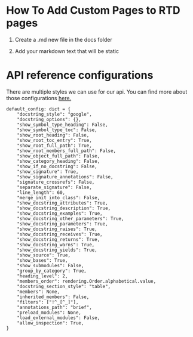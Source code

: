# How To Add Custom Pages to RTD pages

1. Create a .md new file in the docs folder

2. Add your markdown text that will be static



# API reference configurations

There are multiple styles we can use for our api. You can find more about those configurations [here.](https://mkdocstrings.github.io/python/reference/mkdocstrings_handlers/python/handler/)

```
default_config: dict = {
    "docstring_style": "google",
    "docstring_options": {},
    "show_symbol_type_heading": False,
    "show_symbol_type_toc": False,
    "show_root_heading": False,
    "show_root_toc_entry": True,
    "show_root_full_path": True,
    "show_root_members_full_path": False,
    "show_object_full_path": False,
    "show_category_heading": False,
    "show_if_no_docstring": False,
    "show_signature": True,
    "show_signature_annotations": False,
    "signature_crossrefs": False,
    "separate_signature": False,
    "line_length": 60,
    "merge_init_into_class": False,
    "show_docstring_attributes": True,
    "show_docstring_description": True,
    "show_docstring_examples": True,
    "show_docstring_other_parameters": True,
    "show_docstring_parameters": True,
    "show_docstring_raises": True,
    "show_docstring_receives": True,
    "show_docstring_returns": True,
    "show_docstring_warns": True,
    "show_docstring_yields": True,
    "show_source": True,
    "show_bases": True,
    "show_submodules": False,
    "group_by_category": True,
    "heading_level": 2,
    "members_order": rendering.Order.alphabetical.value,
    "docstring_section_style": "table",
    "members": None,
    "inherited_members": False,
    "filters": ["!^_[^_]"],
    "annotations_path": "brief",
    "preload_modules": None,
    "load_external_modules": False,
    "allow_inspection": True,
}
```